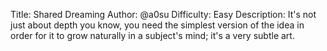 Title: Shared Dreaming Author: @a0su Difficulty: Easy Description: It's not just about depth you know, you need the simplest version of the idea in order for it to grow naturally in a subject's mind; it's a very subtle art.